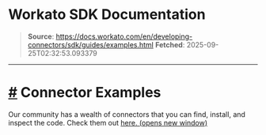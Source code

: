 # Workato SDK Documentation

> **Source**: https://docs.workato.com/en/developing-connectors/sdk/guides/examples.html
> **Fetched**: 2025-09-25T02:32:53.093379

---

# [#](<#connector-examples>) Connector Examples

Our community has a wealth of connectors that you can find, install, and inspect the code. Check them out [here. (opens new window)](<https://app.workato.com/browse/connectors>)
